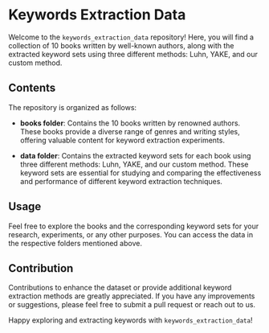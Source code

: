 # Keywords Extraction Data

Welcome to the `keywords_extraction_data` repository! Here, you will find a collection of 10 books written by well-known authors, along with the extracted keyword sets using three different methods: Luhn, YAKE, and our custom method.

## Contents

The repository is organized as follows:

- **books folder**: Contains the 10 books written by renowned authors. These books provide a diverse range of genres and writing styles, offering valuable content for keyword extraction experiments.

- **data folder**: Contains the extracted keyword sets for each book using three different methods: Luhn, YAKE, and our custom method. These keyword sets are essential for studying and comparing the effectiveness and performance of different keyword extraction techniques.

## Usage

Feel free to explore the books and the corresponding keyword sets for your research, experiments, or any other purposes. You can access the data in the respective folders mentioned above.

## Contribution

Contributions to enhance the dataset or provide additional keyword extraction methods are greatly appreciated. If you have any improvements or suggestions, please feel free to submit a pull request or reach out to us.

Happy exploring and extracting keywords with `keywords_extraction_data`!
